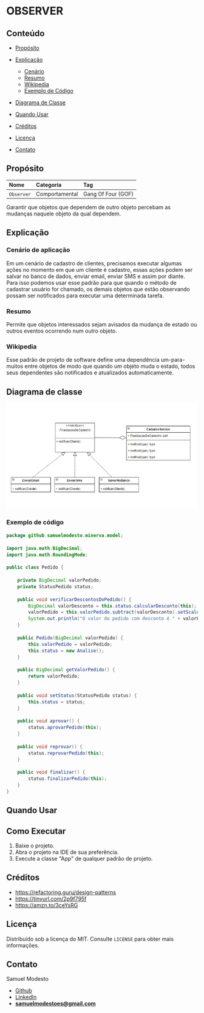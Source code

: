 <br />
<p >
  <h1>OBSERVER</h1>
<p/>


<!-- TABLE OF CONTENTS -->

## Conteúdo

- [Propósito](#Propósito)  
- [Explicação](#Explicação)  
  - [Cenário](#Cenário-De-Aplicação)    
  - [Resumo](#Resumo)
  - [Wikipedia](#Wikipedia)
  - [Exemplo de Código](#Exemplo-de-código)
- [Diagrama de Classe](#Diagrama-de-Classe)

- [Quando Usar](#Quando-Usar)
- [Créditos](#Créditos)
- [Licença](#Licença)
- [Contato](#Contato)

## Propósito
| Nome       | Categoria    | Tag        |  
|:-----------| :----------- | :--------- |
| `Observer` |  Comportamental | Gang Of Four (GOF)|

Garantir que objetos que dependem de outro objeto percebam as mudanças naquele objeto da qual dependem.


## Explicação
### Cenário de aplicação
Em um cenário de cadastro de clientes, precisamos executar algumas ações no momento em que um cliente é cadastro, essas ações podem ser salvar no banco de           dados, enviar email, enviar SMS e assim por diante. Para isso podemos usar esse padrão para que quando o método de cadastrar usuário for chamado, os demais         objetos que estão observando possam ser notificados para executar uma determinada tarefa.


### Resumo
Permite que objetos interessados sejam avisados da mudança de estado ou outros eventos ocorrendo num outro objeto.
 
### Wikipedia
Esse padrão de projeto de software define uma dependência um-para-muitos entre objetos de modo que quando um objeto muda o estado, todos seus dependentes são       notificados e atualizados automaticamente. 

## Diagrama de classe

<p align="center">
  <img alt="state" src="https://github.com/SamuelModesto/Assets/blob/master/Imagens%20Minerva/observer.jpeg" />
</p>

### Exemplo de código
```java 
package github.samuelmodesto.minerva.model;

import java.math.BigDecimal;
import java.math.RoundingMode;

public class Pedido {

    private BigDecimal valorPedido;
    private StatusPedido status;

    public void verificarDescontosDoPedido() {
        BigDecimal valorDesconto = this.status.calcularDesconto(this);
        valorPedido = this.valorPedido.subtract(valorDesconto).setScale(2, RoundingMode.HALF_UP);
        System.out.println("O valor do pedido com desconto é " + valorPedido);
    }

    public Pedido(BigDecimal valorPedido) {
        this.valorPedido = valorPedido;
        this.status = new Analise();
    }

    public BigDecimal getValorPedido() {
        return valorPedido;
    }

    public void setStatus(StatusPedido status) {
        this.status = status;
    }

    public void aprovar() {
        status.aprovarPedido(this);
    }

    public void reprovar() {
        status.reprovarPedido(this);
    }

    public void finalizar() {
        status.finalizarPedido(this);
    }
}


```

## Quando Usar

## Como Executar
 1. Baixe o projeto.
 2. Abra o projeto na IDE de sua preferência.
 3. Execute a classe "App" de qualquer padrão de projeto.

## Créditos
- https://refactoring.guru/design-patterns
- https://tinyurl.com/2p9f795f
- https://amzn.to/3ceYsRG
## Licença

Distribuído sob a licença do MIT. Consulte `LICENSE` para obter mais informações.

## Contato
Samuel Modesto 
- [Github](https://github.com/SamuelModesto) 
- [LinkedIn](https://www.linkedin.com/in/samuelmodesto)
- **samuelmodestoes@gmail.com** 
